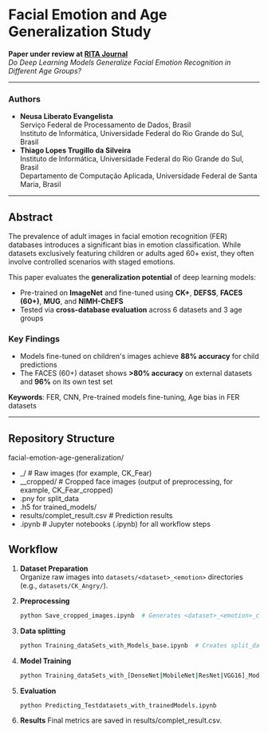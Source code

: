# Facial Emotion and Age Generalization Study

**Paper under review at [RITA Journal](https://seer.ufrgs.br/rita)**  
*Do Deep Learning Models Generalize Facial Emotion Recognition in Different Age Groups?*  

---
### Authors  
- **Neusa Liberato Evangelista**  
  Serviço Federal de Processamento de Dados, Brasil  
  Instituto de Informática, Universidade Federal do Rio Grande do Sul, Brasil  
- **Thiago Lopes Trugillo da Silveira**  
  Instituto de Informática, Universidade Federal do Rio Grande do Sul, Brasil  
  Departamento de Computação Aplicada, Universidade Federal de Santa Maria, Brasil  

---

## Abstract  
The prevalence of adult images in facial emotion recognition (FER) databases introduces a significant bias in emotion classification. While datasets exclusively featuring children or adults aged 60+ exist, they often involve controlled scenarios with staged emotions.  

This paper evaluates the **generalization potential** of deep learning models:  
- Pre-trained on **ImageNet** and fine-tuned using **CK+**, **DEFSS**, **FACES (60+)**, **MUG**, and **NIMH-ChEFS**  
- Tested via **cross-database evaluation** across 6 datasets and 3 age groups  

### Key Findings  
- Models fine-tuned on children's images achieve **88% accuracy** for child predictions  
- The FACES (60+) dataset shows **>80% accuracy** on external datasets and **96%** on its own test set  

**Keywords**: FER, CNN, Pre-trained models fine-tuning, Age bias in FER datasets  

---

## Repository Structure  
facial-emotion-age-generalization/
- <dataset>_<emotion>/ # Raw images (for example, CK_Fear)
- <dataset>_<emotion>_cropped/ # Cropped face images (output of preprocessing, for example, CK_Fear_cropped)
- .pny for split_data 
- .h5 for trained_models/ 
- results/complet_result.csv # Prediction results
- .ipynb # Jupyter notebooks (.ipynb) for all workflow steps

## Workflow  
1. **Dataset Preparation**  
   Organize raw images into `datasets/<dataset>_<emotion>` directories (e.g., `datasets/CK_Angry/`).

2. **Preprocessing**  
   ```bash
   python Save_cropped_images.ipynb  # Generates <dataset>_<emotion>_cropped directories

3. **Data splitting**
   ```bash
   python Training_dataSets_with_Models_base.ipynb  # Creates split_data/*.pny
   
5. **Model Training**
   ```bash
   python Training_dataSets_with_[DenseNet|MobileNet|ResNet|VGG16]_Models.ipynb
   
7. **Evaluation**
   ```bash
   python Predicting_Testdatasets_with_trainedModels.ipynb
   
9. **Results**
   Final metrics are saved in results/complet_result.csv.

   
